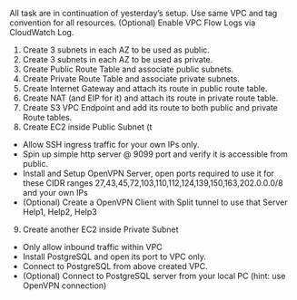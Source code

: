 All task are in continuation of yesterday’s setup. Use same VPC and tag convention for all resources.
(Optional) Enable VPC Flow Logs via CloudWatch Log.
1. Create 3 subnets in each AZ to be used as public.
2. Create 3 subnets in each AZ to be used as private.
3. Create Public Route Table and associate public subnets.
4. Create Private Route Table and associate private subnets.
5. Create Internet Gateway and attach its route in public route table.
6. Create NAT (and EIP for it) and attach its route in private route table.
7. Create S3 VPC Endpoint and add its route to both public and private Route tables.
8. Create EC2 inside Public Subnet (t
  - Allow SSH ingress traffic for your own IPs only.
  - Spin up simple http server @ 9099 port and verify it is accessible from public.
  - Install and Setup OpenVPN Server, open ports required to use it for these CIDR ranges 27,43,45,72,103,110,112,124,139,150,163,202.0.0.0/8 and your own IPs
  - (Optional) Create a OpenVPN Client with Split tunnel to use that Server Help1, Help2, Help3
9. Create another EC2 inside Private Subnet
 - Only allow inbound traffic within VPC
 - Install PostgreSQL and open its port to VPC only.
 - Connect to PostgreSQL from above created VPC.
 - (Optional) Connect to PostgreSQL server from your local PC (hint: use OpenVPN connection)
